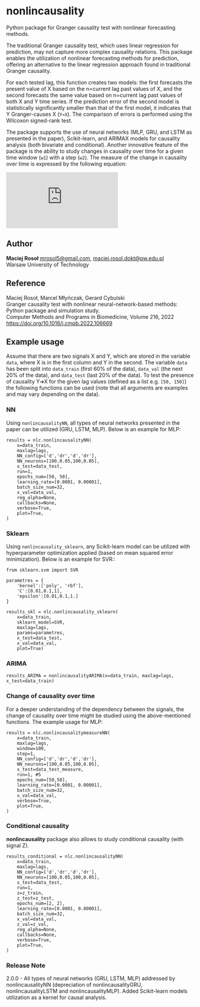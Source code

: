 # nonlincausality

Python package for Granger causality test with nonlinear forecasting methods.

The traditional Granger causality test, which uses linear regression for prediction, may not capture more complex causality relations. This package enables the utilization of nonlinear forecasting methods for prediction, offering an alternative to the linear regression approach found in traditional Granger causality.

For each tested lag, this function creates two models: the first forecasts the present value of X based on the n=current lag past values of X, and the second forecasts the same value based on n=current lag past values of both X and Y time series. If the prediction error of the second model is statistically significantly smaller than that of the first model, it indicates that Y Granger-causes X (`Y➔X`). The comparison of errors is performed using the Wilcoxon signed-rank test.

The package supports the use of neural networks (MLP, GRU, and LSTM as presented in the paper), Scikit-learn, and ARIMAX models for causality analysis (both bivariate and conditional). Another innovative feature of the package is the ability to study changes in causality over time for a given time window (`w1`) with a step (`w2`). The measure of the change in causality over time is expressed by the following equation:


![Equation 1](https://latex.codecogs.com/gif.latex?F%28Y%5Crightarrow%20X%29%20%3D%20-%20%5Cfrac%7B2%7D%7B1%20&plus;%20%5Cexp%5E%7B-%5Cfrac%7BRMSE_X%7D%7BRMSE_%7BXY%7D%7D&plus;1%7D%7D-1)


## Author
**Maciej Rosoł**
mrosol5@gmail.com, maciej.rosol.dokt@pw.edu.pl <br />
Warsaw University of Technology

## Reference 
Maciej Rosoł, Marcel Młyńczak, Gerard Cybulski <br />
Granger causality test with nonlinear neural-network-based methods: Python package and simulation study. <br />
Computer Methods and Programs in Biomedicine, Volume 216, 2022 <br />
https://doi.org/10.1016/j.cmpb.2022.106669

## Example usage

Assume that there are two signals X and Y, which are stored in the variable `data`, where X is in the first column and Y in the second.  The variable `data` has been split into `data_train` (first 60% of the data), `data_val` (the next 20% of the data), and `data_test` (last 20% of the data). To test the presence of causality Y➔X for the given lag values (defined as a list e.g. `[50, 150]`) the following functions can be used (note that all arguments are examples and may vary depending on the data).

### NN
Using `nonlincausalityNN`, all types of neural networks presented in the paper can be utilized (GRU, LSTM, MLP). Below is an example for MLP:
```
results = nlc.nonlincausalityNN(
    x=data_train,
    maxlag=lags,
    NN_config=['d','dr','d','dr'],
    NN_neurons=[100,0.05,100,0.05],
    x_test=data_test,
    run=1,
    epochs_num=[50, 50],
    learning_rate=[0.0001, 0.00001],
    batch_size_num=32,
    x_val=data_val,
    reg_alpha=None,
    callbacks=None,
    verbose=True,
    plot=True,
)
```

### Sklearn
Using `nonlincausality_sklearn`, any Scikit-learn model can be utilized with hyperparameter optimization applied (based on mean squared error minimization). Below is an example for SVR:: 

```
from sklearn.svm import SVR

parametres = {
    'kernel':['poly', 'rbf'],
    'C':[0.01,0.1,1], 
    'epsilon':[0.01,0.1,1.]
}

results_skl = nlc.nonlincausality_sklearn(    
    x=data_train,
    sklearn_model=SVR,
    maxlag=lags,
    params=parametres,
    x_test=data_test,
    x_val=data_val,
    plot=True)
```

### ARIMA
```
results_ARIMA = nonlincausalityARIMA(x=data_train, maxlag=lags, x_test=data_train)
```

### Change of causality over time
For a deeper understanding of the dependency between the signals, the change of causality over time might be studied using the above-mentioned functions. The example usage for MLP:
```
results = nlc.nonlincausalitymeasureNN(
    x=data_train,
    maxlag=lags,
    window=100,
    step=1,
    NN_config=['d','dr','d','dr'],
    NN_neurons=[100,0.05,100,0.05],
    x_test=data_test_measure,
    run=1, #5
    epochs_num=[50,50],
    learning_rate=[0.0001, 0.00001],
    batch_size_num=32,
    x_val=data_val,
    verbose=True,
    plot=True,
)
```

### Conditional causality
**nonlincausality** package also allows to study conditional causality (with signal Z). 
```
results_conditional = nlc.nonlincausalityNN(
    x=data_train,
    maxlag=lags,
    NN_config=['d','dr','d','dr'],
    NN_neurons=[100,0.05,100,0.05],
    x_test=data_test,
    run=1,
    z=z_train,
    z_test=z_test,
    epochs_num=[2, 2],
    learning_rate=[0.0001, 0.00001],
    batch_size_num=32,
    x_val=data_val,
    z_val=z_val,
    reg_alpha=None,
    callbacks=None,
    verbose=True,
    plot=True,
)
```
### Release Note

2.0.0 - All types of neural networks (GRU, LSTM, MLP) addressed by nonlincausalityNN (depreciation of nonlincausalityGRU, nonlincausalityLSTM and nonlincausalityMLP). Added Scikit-learn models utilization as a kernel for causal analysis.